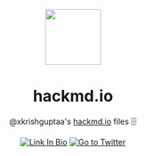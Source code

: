 <div align="center">
  <img src="https://github.com/xkrishguptaa.png" height="100px" width="100px" />
  <br />
  <h1>hackmd.io</h1>
    <p>@xkrishguptaa's <a href="https://hackmd.io/@xkrishguptaa">hackmd.io</a> files 🗄️</p>
  <p>
    <a href="https://bio.xkrish.co"><img src="https://img.shields.io/badge/Link%20In%20Bio-2965F1?style=for-the-badge" alt="Link In Bio" /></a>
    <a href="https://twitter.com/xkrishguptaa"><img src="https://img.shields.io/badge/Twitter:%20@xkrishguptaa-2965F1?style=for-the-badge" alt="Go to Twitter" /></a>
  </p>
</div>
